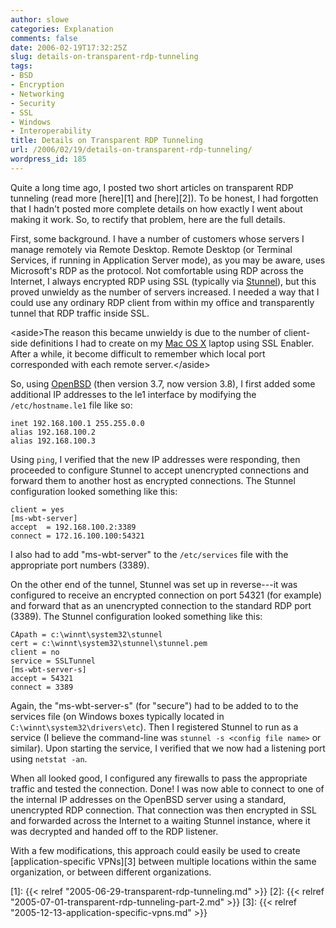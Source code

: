 ```yaml
---
author: slowe
categories: Explanation
comments: false
date: 2006-02-19T17:32:25Z
slug: details-on-transparent-rdp-tunneling
tags:
- BSD
- Encryption
- Networking
- Security
- SSL
- Windows
- Interoperability
title: Details on Transparent RDP Tunneling
url: /2006/02/19/details-on-transparent-rdp-tunneling/
wordpress_id: 185
---
```


Quite a long time ago, I posted two short articles on transparent RDP tunneling (read more [here][1] and [here][2]). To be honest, I had forgotten that I hadn't posted more complete details on how exactly I went about making it work. So, to rectify that problem, here are the full details.

First, some background. I have a number of customers whose servers I manage remotely via Remote Desktop. Remote Desktop (or Terminal Services, if running in Application Server mode), as you may be aware, uses Microsoft's RDP as the protocol. Not comfortable using RDP across the Internet, I always encrypted RDP using SSL (typically via [Stunnel](http://stunnel.mirt.net/index.html)), but this proved unwieldy as the number of servers increased. I needed a way that I could use any ordinary RDP client from within my office and transparently tunnel that RDP traffic inside SSL.

&lt;aside&gt;The reason this became unwieldy is due to the number of client-side definitions I had to create on my [Mac OS X](http://www.apple.com/macosx/) laptop using SSL Enabler. After a while, it become difficult to remember which local port corresponded with each remote server.&lt;/aside&gt;

So, using [OpenBSD](http://www.openbsd.org/) (then version 3.7, now version 3.8), I first added some additional IP addresses to the le1 interface by modifying the `/etc/hostname.le1` file like so:

    inet 192.168.100.1 255.255.0.0
    alias 192.168.100.2
    alias 192.168.100.3

Using `ping`, I verified that the new IP addresses were responding, then proceeded to configure Stunnel to accept unencrypted connections and forward them to another host as encrypted connections. The Stunnel configuration looked something like this:

    client = yes
    [ms-wbt-server]
    accept  = 192.168.100.2:3389
    connect = 172.16.100.100:54321

I also had to add "ms-wbt-server" to the `/etc/services` file with the appropriate port numbers (3389).

On the other end of the tunnel, Stunnel was set up in reverse---it was configured to receive an encrypted connection on port 54321 (for example) and forward that as an unencrypted connection to the standard RDP port (3389). The Stunnel configuration looked something like this:

    CApath = c:\winnt\system32\stunnel
    cert = c:\winnt\system32\stunnel\stunnel.pem
    client = no
    service = SSLTunnel
    [ms-wbt-server-s]
    accept = 54321
    connect = 3389

Again, the "ms-wbt-server-s" (for "secure") had to be added to to the services file (on Windows boxes typically located in `C:\winnt\system32\drivers\etc`). Then I registered Stunnel to run as a service (I believe the command-line was `stunnel -s <config file name>` or similar). Upon starting the service, I verified that we now had a listening port using `netstat -an`.

When all looked good, I configured any firewalls to pass the appropriate traffic and tested the connection. Done! I was now able to connect to one of the internal IP addresses on the OpenBSD server using a standard, unencrypted RDP connection. That connection was then encrypted in SSL and forwarded across the Internet to a waiting Stunnel instance, where it was decrypted and handed off to the RDP listener.

With a few modifications, this approach could easily be used to create [application-specific VPNs][3] between multiple locations within the same organization, or between different organizations.

[1]: {{< relref "2005-06-29-transparent-rdp-tunneling.md" >}}
[2]: {{< relref "2005-07-01-transparent-rdp-tunneling-part-2.md" >}}
[3]: {{< relref "2005-12-13-application-specific-vpns.md" >}}

